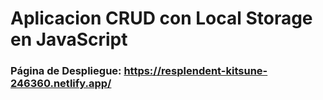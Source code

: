 # Aplicacion CRUD con Local Storage en JavaScript


### Página de Despliegue: https://resplendent-kitsune-246360.netlify.app/